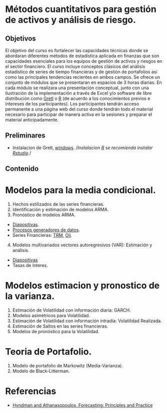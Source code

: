 # Métodos cuantitativos para gestión de activos y análisis de riesgo.

## Objetivos
El objetivo del curso es fortalecer las capacidades técnicas donde se abordaran diferentes métodos de estadística aplicada en finanzas que son capacidades esenciales para los equipos de gestión de activos y riesgos en el sector financiero. El curso incluye conceptos clásicos del análisis estadístico de series de tiempo financieras y de gestión de portafolios así como las principales tendencias recientes en ambos campos.
Se ofrece un conjunto de módulos que se presentaran en espacios de 3 horas diarias. En cada módulo se realizara una presentación conceptual, junto con una ilustración de la implementación a través de Excel y/o software de libre distribución como [Gretl](https://gretl.sourceforge.net/index.html) o [R](https://www.r-project.org/) (de acuerdo a los conocimientos previos e intereses de los participantes).
Los participantes tendrán acceso permanente a una página web del curso donde tendrán todo el material necesario para participar de manera activa en la sesiones y preparar el material anticipadamente. 

## Preliminares
* Instalacion de Gretl, [windows](https://gretl.sourceforge.net/win32/).
/*Instalacion [R](https://cran.r-project.org/mirrors.html) se recomienda instalar [Rstudio](https://posit.co/downloads/).*/

## Contenido

# Modelos para la media condicional.
1. Hechos estilizados de las series financieras.
2. Identificación y estimación de modelos ARMA.
3. Pronóstico de modelos ARMA.
* [Diapositivas](https://github.com/ccastroiragorri/MetodosGActivosRiesgo/blob/main/SeriesUnivariadas.pdf).
* [Procesos generadores de datos](https://github.com/ccastroiragorri/MetodosGActivosRiesgo/blob/main/dgp.xlsx).
* Series Financieras: [TRM](https://github.com/ccastroiragorri/MetodosGActivosRiesgo/blob/main/TRM.gdt), [Oil](https://github.com/ccastroiragorri/MetodosGActivosRiesgo/blob/main/oil.xlsx).
4. Modelos multivariados vectores autoregresivos (VAR): Estimación y análisis.
* [Diapositivas](https://github.com/ccastroiragorri/MetodosGActivosRiesgo/blob/main/SeriesMultivariadas.pdf)
* Tasas de Interes.

# Modelos estimacion y pronostico de la varianza.
1. Estimación de Volatilidad con información diaria: GARCH.
2. Modelos asimétricos para Volatilidad.
3. Estimación de Volatilidad con información intradía: Volatilidad Realizada.
4. Estimación de Saltos en las series financieras.
5. Modelos de pronóstico para la Volatilidad.

# Teoria de Portafolio.
1. Modelo de portafolio de Markowitz (Media-Varianza).
2. Modelo de Black-Litterman. 

# Referencias
* [Hyndman and Athanasopoulos. Forecasting: Principles and Practice](https://otexts.com/fpp3/)
